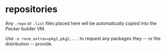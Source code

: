 # repositories

Any `.repo` or `.list` files placed here will be automatically copied into the _Packer_ builder VM.

Use `-e rocm_extras=pkg1,pkg2,...` to request any packages they -- or the distribution -- provide.
